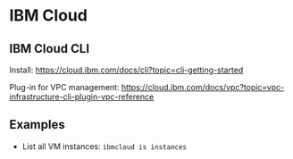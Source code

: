 # IBM Cloud

## IBM Cloud CLI

Install: https://cloud.ibm.com/docs/cli?topic=cli-getting-started

Plug-in for VPC management: https://cloud.ibm.com/docs/vpc?topic=vpc-infrastructure-cli-plugin-vpc-reference

## Examples

- List all VM instances: `ibmcloud is instances`
